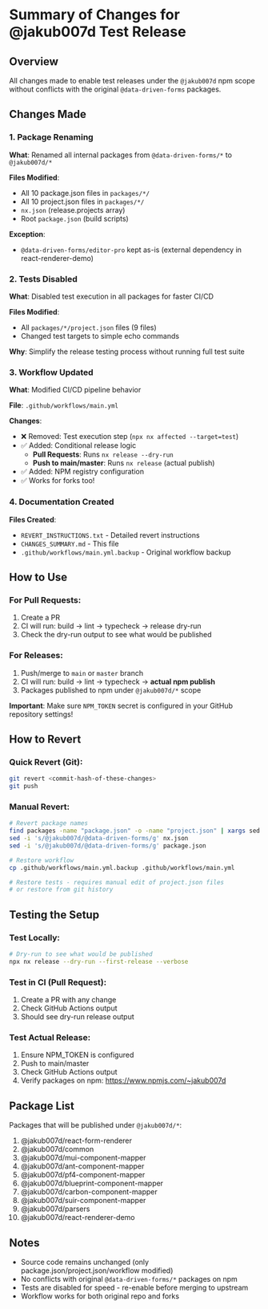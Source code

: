 # Summary of Changes for @jakub007d Test Release

## Overview
All changes made to enable test releases under the `@jakub007d` npm scope without conflicts with the original `@data-driven-forms` packages.

## Changes Made

### 1. Package Renaming
**What**: Renamed all internal packages from `@data-driven-forms/*` to `@jakub007d/*`

**Files Modified**:
- All 10 package.json files in `packages/*/`
- All 10 project.json files in `packages/*/`
- `nx.json` (release.projects array)
- Root `package.json` (build scripts)

**Exception**: 
- `@data-driven-forms/editor-pro` kept as-is (external dependency in react-renderer-demo)

### 2. Tests Disabled
**What**: Disabled test execution in all packages for faster CI/CD

**Files Modified**:
- All `packages/*/project.json` files (9 files)
- Changed test targets to simple echo commands

**Why**: Simplify the release testing process without running full test suite

### 3. Workflow Updated  
**What**: Modified CI/CD pipeline behavior

**File**: `.github/workflows/main.yml`

**Changes**:
- ❌ Removed: Test execution step (`npx nx affected --target=test`)
- ✅ Added: Conditional release logic
  - **Pull Requests**: Runs `nx release --dry-run`
  - **Push to main/master**: Runs `nx release` (actual publish)
- ✅ Added: NPM registry configuration
- ✅ Works for forks too!

### 4. Documentation Created
**Files Created**:
- `REVERT_INSTRUCTIONS.txt` - Detailed revert instructions
- `CHANGES_SUMMARY.md` - This file
- `.github/workflows/main.yml.backup` - Original workflow backup

## How to Use

### For Pull Requests:
1. Create a PR
2. CI will run: build → lint → typecheck → release dry-run
3. Check the dry-run output to see what would be published

### For Releases:
1. Push/merge to `main` or `master` branch
2. CI will run: build → lint → typecheck → **actual npm publish**
3. Packages published to npm under `@jakub007d/*` scope

**Important**: Make sure `NPM_TOKEN` secret is configured in your GitHub repository settings!

## How to Revert

### Quick Revert (Git):
```bash
git revert <commit-hash-of-these-changes>
git push
```

### Manual Revert:
```bash
# Revert package names
find packages -name "package.json" -o -name "project.json" | xargs sed -i 's/@jakub007d/@data-driven-forms/g'
sed -i 's/@jakub007d/@data-driven-forms/g' nx.json
sed -i 's/@jakub007d/@data-driven-forms/g' package.json

# Restore workflow
cp .github/workflows/main.yml.backup .github/workflows/main.yml

# Restore tests - requires manual edit of project.json files
# or restore from git history
```

## Testing the Setup

### Test Locally:
```bash
# Dry-run to see what would be published
npx nx release --dry-run --first-release --verbose
```

### Test in CI (Pull Request):
1. Create a PR with any change
2. Check GitHub Actions output
3. Should see dry-run release output

### Test Actual Release:
1. Ensure NPM_TOKEN is configured
2. Push to main/master
3. Check GitHub Actions output
4. Verify packages on npm: https://www.npmjs.com/~jakub007d

## Package List

Packages that will be published under `@jakub007d/*`:
1. @jakub007d/react-form-renderer
2. @jakub007d/common  
3. @jakub007d/mui-component-mapper
4. @jakub007d/ant-component-mapper
5. @jakub007d/pf4-component-mapper
6. @jakub007d/blueprint-component-mapper
7. @jakub007d/carbon-component-mapper
8. @jakub007d/suir-component-mapper
9. @jakub007d/parsers
10. @jakub007d/react-renderer-demo

## Notes

- Source code remains unchanged (only package.json/project.json/workflow modified)
- No conflicts with original `@data-driven-forms/*` packages on npm
- Tests are disabled for speed - re-enable before merging to upstream
- Workflow works for both original repo and forks
